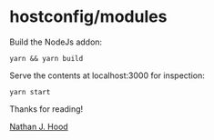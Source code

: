 # hostconfig/modules

Build the NodeJs addon:

```
yarn && yarn build
```

Serve the contents at localhost:3000 for inspection:

```
yarn start
```

Thanks for reading!

[Nathan J. Hood](https://github.com/nathanjhood)
